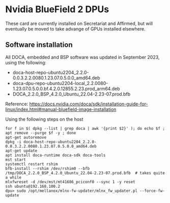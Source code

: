 

# Nvidia BlueField 2 DPUs

These card are currently installed on Secretariat and Affirmed, but will eventually be moved to take advange of GPUs installed elsewhere.

## Software installation

All DOCA, embedded and BSP software was updated in September 2023, using the following:

 *  doca-host-repo-ubuntu2204_2.2.0-0.0.3.2.2.0080.1.23.07.0.5.0.0_amd64.deb
 *  doca-dpu-repo-ubuntu2204-local_2.2.0080-1.23.07.0.5.0.0.bf.4.2.0.12855.2.23.prod_arm64.deb
 * DOCA_2.2.0_BSP_4.2.0_Ubuntu_22.04-2.23-07.prod.bfb

Reference: https://docs.nvidia.com/doca/sdk/installation-guide-for-linux/index.html#manual-bluefield-image-installation

Using the following steps on the host

```
for f in $( dpkg --list | grep doca | awk '{print $2}' ); do echo $f ; apt remove --purge $f -y ; done
apt-get autoremove
dpkg -i doca-host-repo-ubuntu2204_2.2.0-0.0.3.2.2.0080.1.23.07.0.5.0.0_amd64.deb
apt-get update
apt install doca-runtime doca-sdk doca-tools
mst start
systemctl restart rshim
bfb-install --rshim /dev/rshim0 --bfb /tmp/DOCA_2.2.0_BSP_4.2.0_Ubuntu_22.04-2.23-07.prod.bfb  # takes quite a while
mlxfwreset -d /dev/mst/mt41686_pciconf0 --sync 1 -y reset
ssh ubuntu@192.168.100.2
dpu> sudo /opt/mellanox/mlnx-fw-updater/mlnx_fw_updater.pl --force-fw-update
```


